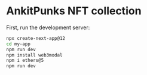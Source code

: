 # AnkitPunks NFT collection

First, run the development server:

```bash
npx create-next-app@12
cd my-app
npm run dev
npm install web3modal
npm i ethers@5
npm run dev
```
